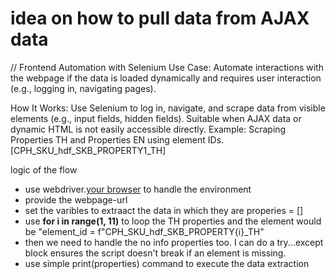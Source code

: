 # idea on how to pull data from AJAX data

// Frontend Automation with Selenium
Use Case: Automate interactions with the webpage if the data is loaded dynamically and requires user interaction (e.g., logging in, navigating pages).

How It Works:
Use Selenium to log in, navigate, and scrape data from visible elements (e.g., input fields, hidden fields).
Suitable when AJAX data or dynamic HTML is not easily accessible directly.
Example: Scraping Properties TH and Properties EN using element IDs. [CPH_SKU_hdf_SKB_PROPERTY1_TH]

logic of the flow
- use webdriver.[your browser]() to handle the environment
- provide the webpage-url
- set the varibles to extraact the data in which they are properies = []
- use **for i in range(1, 11)** to  loop the TH properties and the element would be "element_id = f"CPH_SKU_hdf_SKB_PROPERTY{i}_TH"
- then we need to handle the no info properties too. I can do a try...except block ensures the script doesn't break if an element is missing.
- use simple print(properties) command to execute the data extraction


